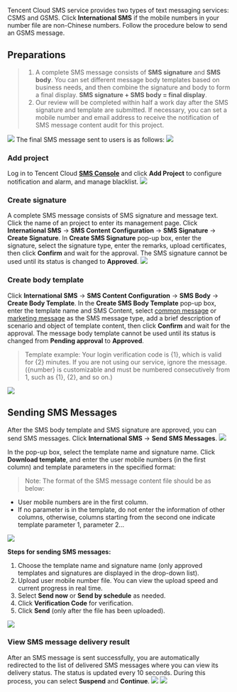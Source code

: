 Tencent Cloud SMS service provides two types of text messaging services: CSMS and GSMS. Click **International SMS** if the mobile numbers in your number file are non-Chinese numbers. Follow the procedure below to send an GSMS message.
## Preparations
>1. A complete SMS message consists of **SMS signature** and **SMS body**. You can set different message body templates based on business needs, and then combine the signature and body to form a final display. **SMS signature + SMS body = final display**.
>2. Our review will be completed within half a work day after the SMS signature and template are submitted. If necessary, you can set a mobile number and email address to receive the notification of SMS message content audit for this project.

![](https://main.qcloudimg.com/raw/68eb00daf596eb4bb9d6837a6411035b.png)
The final SMS message sent to users is as follows:
![](https://main.qcloudimg.com/raw/cb7c93a64d0646f552c9d1cabc4e1d63.png)

### Add project
Log in to Tencent Cloud [**SMS Console**](https://console.cloud.tencent.com/sms) and click **Add Project** to configure notification and alarm, and manage blacklist.
![](https://main.qcloudimg.com/raw/1ca800eeba40d444af754ed0106497e5.png)

### Create signature
A complete SMS message consists of SMS signature and message text. Click the name of an project to enter its management page. Click **International SMS** -> **SMS Content Configuration** -> **SMS Signature** -> **Create Signature**. In **Create SMS Signature** pop-up box, enter the signature, select the signature type, enter the remarks, upload certificates, then click **Confirm** and wait for the approval. The SMS signature cannot be used until its status is changed to **Approved**.
![](https://main.qcloudimg.com/raw/575d3dfa752b2c27a4e3d485855e9f6b.png)


### Create body template
Click **International SMS** -> **SMS Content Configuration** -> **SMS Body** -> **Create Body Template**. In the **Create SMS Body Template** pop-up box, enter the template name and SMS Content, select [common message](https://intl.cloud.tencent.com/document/product/382/13444#audit-criteria-for-common-sms-messages) or [marketing message](https://intl.cloud.tencent.com/document/product/382/13444#audit-criteria-for-marketing-sms-messages) as the SMS message type, add a brief description of scenario and object of template content, then click **Confirm** and wait for the approval. The message body template cannot be used until its status is changed from **Pending approval** to **Approved**.


>Template example:
>   Your login verification code is {1}, which is valid for {2} minutes. If you are not using our service, ignore the message. ({number} is customizable and must be numbered consecutively from 1, such as {1}, {2}, and so on.)

![](https://main.qcloudimg.com/raw/3bd35055ed3079cc0defbc25088ceb2c.png)

## Sending SMS Messages
After the SMS body template and SMS signature are approved, you can send SMS messages. Click **International SMS** -> **Send SMS Messages**.
![](
https://main.qcloudimg.com/raw/3d76492f9d059c20dddf8ec70a8fc3c7.png)

In the pop-up box, select the template name and signature name. Click **Download template**, and enter the user mobile numbers (in the first column) and template parameters in the specified format:

>Note: The format of the SMS message content file should be as below:
- User mobile numbers are in the first column.
- If no parameter is in the template, do not enter the information of other columns, otherwise, columns starting from the second one indicate template parameter 1, parameter 2...

![](https://main.qcloudimg.com/raw/5c1b560f8261674cb53facba79c9d561.png)

**Steps for sending SMS messages:**
1. Choose the template name and signature name (only approved templates and signatures are displayed in the drop-down list).
2. Upload user mobile number file. You can view the upload speed and current progress in real time.
3. Select **Send now** or **Send by schedule** as needed.
4. Click **Verification Code** for verification.
5. Click **Send** (only after the file has been uploaded).

![](
https://main.qcloudimg.com/raw/37ed915ae910c7420d8fed8e752758cf.png)

### View SMS message delivery result
After an SMS message is sent successfully, you are automatically redirected to the list of delivered SMS messages where you can view its delivery status. The status is updated every 10 seconds. During this process, you can select **Suspend** and **Continue**.
![](
https://main.qcloudimg.com/raw/de97c100a3b4dd785c00ca747f66862f.png)
![](
https://main.qcloudimg.com/raw/eea2c59651adde7df27d115e6602377e.png)

